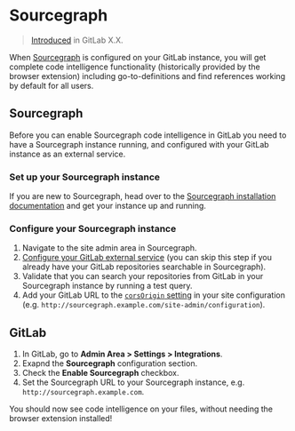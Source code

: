 # Sourcegraph

> [Introduced](https://gitlab.com/gitlab-org/gitlab/merge_requests/16556) in GitLab X.X.

When [Sourcegraph](http://sourcegraph.com) is configured on your GitLab instance, you
will get complete code intelligence functionality (historically provided by the browser
extension) including go-to-definitions and find references working by default for all users.

## Sourcegraph

Before you can enable Sourcegraph code intelligence in GitLab you need to have a
Sourcegraph instance running, and configured with your GitLab instance as an external
service.

### Set up your Sourcegraph instance

If you are new to Sourcegraph, head over to the [Sourcegraph installation documentation](https://docs.sourcegraph.com/admin) and get your instance up and running.

### Configure your Sourcegraph instance

1. Navigate to the site admin area in Sourcegraph.
1. [Configure your GitLab external service](https://docs.sourcegraph.com/admin/external_service/gitlab) (you can skip this step if you already have your
GitLab repositories searchable in Sourcegraph).
1. Validate that you can search your repositories from GitLab in your Sourcegraph instance by running a test query.
1. Add your GitLab URL to the [`corsOrigin` setting](https://docs.sourcegraph.com/admin/config/site_config#corsOrigin) in your site configuration (e.g. `http://sourcegraph.example.com/site-admin/configuration`).

## GitLab

1. In GitLab, go to **Admin Area > Settings > Integrations**.
1. Exapnd the **Sourcegraph** configuration section.
1. Check the **Enable Sourcegraph** checkbox.
1. Set the Sourcegraph URL to your Sourcegraph instance, e.g. `http://sourcegraph.example.com`.

You should now see code intelligence on your files, without needing the browser
extension installed!
